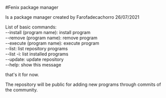 #Fenix package manager


Is a package manager created by Farofadecachorro 26/07/2021

List of basic commands:<br>
--install (program name): install program<br>
--remove (program name): remove program<br>
--execute (program name): execute program<br>
--list: list repository programs<br>
--list -i: list installed programs<br>
--update: update repository<br>
--help: show this message<br>
  
that's it for now.
 
The repository will be public for adding new programs through commits of the community.
